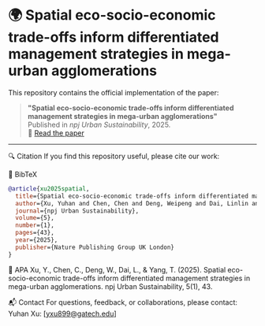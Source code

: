 # 🌍 Spatial eco-socio-economic trade-offs inform differentiated management strategies in mega-urban agglomerations

This repository contains the official implementation of the paper:

> **"Spatial eco-socio-economic trade-offs inform differentiated management strategies in mega-urban agglomerations"**  
> Published in *npj Urban Sustainability*, 2025.  
> 🔗 [Read the paper](https://www.nature.com/articles/s42949-025-00231-x)

---
🔍 Citation
If you find this repository useful, please cite our work:

🔹 BibTeX
```bibtex
@article{xu2025spatial,
  title={Spatial eco-socio-economic trade-offs inform differentiated management strategies in mega-urban agglomerations},
  author={Xu, Yuhan and Chen, Chen and Deng, Weipeng and Dai, Linlin and Yang, Tianren},
  journal={npj Urban Sustainability},
  volume={5},
  number={1},
  pages={43},
  year={2025},
  publisher={Nature Publishing Group UK London}
}
```
🔹 APA
Xu, Y., Chen, C., Deng, W., Dai, L., & Yang, T. (2025). Spatial eco-socio-economic trade-offs inform differentiated management strategies in mega-urban agglomerations. npj Urban Sustainability, 5(1), 43.

📬 Contact
For questions, feedback, or collaborations, please contact:
Yuhan Xu: [yxu899@gatech.edu]
